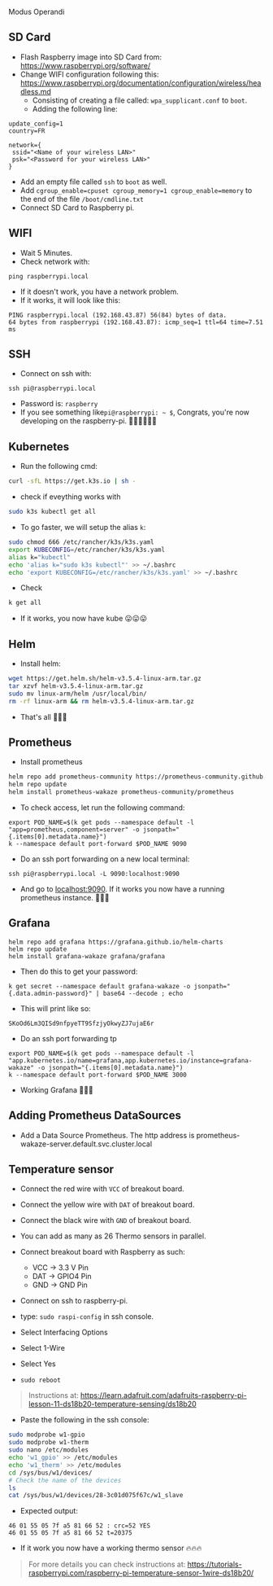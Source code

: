 Modus Operandi

## SD Card

- Flash Raspberry image into SD Card from: https://www.raspberrypi.org/software/
- Change WIFI configuration following this: https://www.raspberrypi.org/documentation/configuration/wireless/headless.md
  - Consisting of creating a file called: `wpa_supplicant.conf` to `boot`.
  - Adding the following line:

```
update_config=1
country=FR

network={
 ssid="<Name of your wireless LAN>"
 psk="<Password for your wireless LAN>"
}
```

- Add an empty file called `ssh` to `boot` as well.
- Add `cgroup_enable=cpuset cgroup_memory=1 cgroup_enable=memory` to the end of the file `/boot/cmdline.txt`
- Connect SD Card to Raspberry pi.

## WIFI

- Wait 5 Minutes.
- Check network with:

```
ping raspberrypi.local
```

- If it doesn't work, you have a network problem.
- If it works, it will look like this:

```
PING raspberrypi.local (192.168.43.87) 56(84) bytes of data.
64 bytes from raspberrypi (192.168.43.87): icmp_seq=1 ttl=64 time=7.51 ms
```

## SSH

- Connect on ssh with:

```
ssh pi@raspberrypi.local
```

- Password is: `raspberry`
- If you see something like`pi@raspberrypi: ~ $`, Congrats, you're now developing on the raspberry-pi. 👯‍♀️👯‍♀️👯‍♀️

## Kubernetes

- Run the following cmd:

```bash
curl -sfL https://get.k3s.io | sh -
```

- check if eveything works with

```bash
sudo k3s kubectl get all
```

- To go faster, we will setup the alias `k`:

```bash
sudo chmod 666 /etc/rancher/k3s/k3s.yaml
export KUBECONFIG=/etc/rancher/k3s/k3s.yaml
alias k="kubectl"
echo 'alias k="sudo k3s kubectl"' >> ~/.bashrc
echo 'export KUBECONFIG=/etc/rancher/k3s/k3s.yaml' >> ~/.bashrc
```

- Check

```bash
k get all
```

- If it works, you now have kube 😛😛😛

## Helm

- Install helm:

```bash
wget https://get.helm.sh/helm-v3.5.4-linux-arm.tar.gz
tar xzvf helm-v3.5.4-linux-arm.tar.gz
sudo mv linux-arm/helm /usr/local/bin/
rm -rf linux-arm && rm helm-v3.5.4-linux-arm.tar.gz
```

- That's all 🍉🍉🍉

## Prometheus

- Install prometheus

```bash
helm repo add prometheus-community https://prometheus-community.github.io/helm-charts
helm repo update
helm install prometheus-wakaze prometheus-community/prometheus
```

- To check access, let run the following command:

```
export POD_NAME=$(k get pods --namespace default -l "app=prometheus,component=server" -o jsonpath="{.items[0].metadata.name}")
k --namespace default port-forward $POD_NAME 9090
```

- Do an ssh port forwarding on a new local terminal:

```
ssh pi@raspberrypi.local -L 9090:localhost:9090
```

- And go to [localhost:9090](http://localhost:9090). If it works you now have a running prometheus instance. 🚀🚀🚀

## Grafana

```
helm repo add grafana https://grafana.github.io/helm-charts
helm repo update
helm install grafana-wakaze grafana/grafana
```

- Then do this to get your password:

```
k get secret --namespace default grafana-wakaze -o jsonpath="{.data.admin-password}" | base64 --decode ; echo
```

- This will print like so:

```
SKoOd6Lm3QISd9nfpyeTT9SfzjyOkwyZJ7ujaE6r
```

- Do an ssh port forwarding tp

```
export POD_NAME=$(k get pods --namespace default -l "app.kubernetes.io/name=grafana,app.kubernetes.io/instance=grafana-wakaze" -o jsonpath="{.items[0].metadata.name}")
k --namespace default port-forward $POD_NAME 3000
```

- Working Grafana 🍭🍭🍭

## Adding Prometheus DataSources

- Add a Data Source Prometheus. The http address is prometheus-wakaze-server.default.svc.cluster.local

## Temperature sensor

- Connect the red wire with `VCC` of breakout board.
- Connect the yellow wire with `DAT` of breakout board.
- Connect the black wire with `GND` of breakout board.
- You can add as many as 26 Thermo sensors in parallel.
- Connect breakout board with Raspberry as such:

  - VCC -> 3.3 V Pin
  - DAT -> GPIO4 Pin
  - GND -> GND Pin

- Connect on ssh to raspberry-pi.
- type: `sudo raspi-config` in ssh console.
- Select Interfacing Options
- Select 1-Wire
- Select Yes
- `sudo reboot`

> Instructions at: https://learn.adafruit.com/adafruits-raspberry-pi-lesson-11-ds18b20-temperature-sensing/ds18b20

- Paste the following in the ssh console:

```bash
sudo modprobe w1-gpio
sudo modprobe w1-therm
sudo nano /etc/modules
echo 'w1_gpio' >> /etc/modules
echo 'w1_therm' >> /etc/modules
cd /sys/bus/w1/devices/
# Check the name of the devices
ls
cat /sys/bus/w1/devices/28-3c01d075f67c/w1_slave
```

- Expected output:

```
46 01 55 05 7f a5 81 66 52 : crc=52 YES
46 01 55 05 7f a5 81 66 52 t=20375
```

- If it work you now have a working thermo sensor 🔥🔥🔥

> For more details you can check instructions at: https://tutorials-raspberrypi.com/raspberry-pi-temperature-sensor-1wire-ds18b20/

